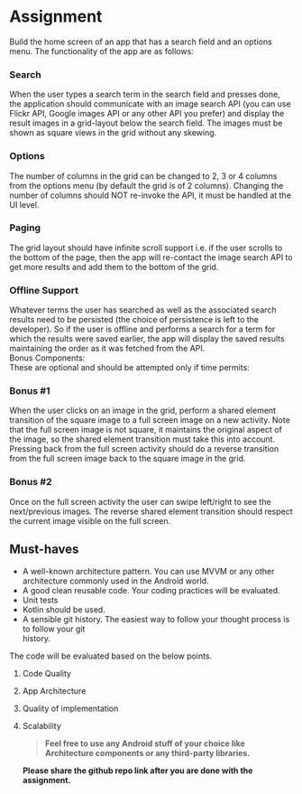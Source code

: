 # Assignment
Build the home screen of an app that has a search field and an options menu. The functionality of the app are as follows:
### Search
When the user types a search term in the search field and presses done, the application should communicate with an image search API (you can use Flickr API, Google images API or any other API you prefer) and display the result images in a grid-layout below the search field. The images must be shown as square views in the grid without any skewing.
### Options
The number of columns in the grid can be changed to 2, 3 or 4 columns from the options menu (by default the grid is of 2 columns). Changing the number of columns should NOT re-invoke the API, it must be handled at the UI level.
### Paging
The grid layout should have infinite scroll support i.e. if the user scrolls to the bottom of the page, then the app will re-contact the image search API to get more results and add them to the bottom of the grid.
###  Offline Support
Whatever terms the user has searched as well as the associated search results need to be persisted (the choice of persistence is left to the developer). So if the user is offline and performs a search for a term for which the results were saved earlier, the app will display the saved results maintaining the order as it was fetched from the API.  
Bonus Components:  
These are optional and should be attempted only if time permits:
### Bonus #1
When the user clicks on an image in the grid, perform a shared element transition of the square image to a full screen image on a new activity. Note that the full screen image is not square, it maintains the original aspect of the image, so the shared element transition must take this into account. Pressing back from the full screen activity should do a reverse transition from the full screen image back to the square image in the grid.
### Bonus #2
Once on the full screen activity the user can swipe left/right to see the next/previous images. The reverse shared element transition should respect the current image visible on the full screen.

## Must-haves
- A well-known architecture pattern. You can use MVVM or any other architecture commonly used in the Android world.
- A good clean reusable code. Your coding practices will be evaluated.
- Unit tests
- Kotlin should be used.
- A sensible git history. The easiest way to follow your thought process is to follow your git  
  history.

The code will be evaluated based on the below points.
1. Code Quality
2. App Architecture
3. Quality of implementation
4. Scalability
   > **Feel free to use any Android stuff of your choice like Architecture components or any third-party libraries.**

   **Please share the github repo link after you are done with the assignment.**